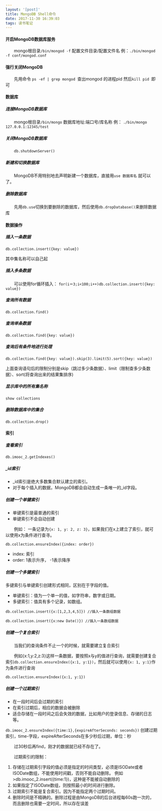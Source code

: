 ```yaml
---
layout: '[post]'
title: MongoDB Shell命令
date: 2017-11-30 16:39:03
tags: 读书笔记
---
```


#### 开启MongoDB数据库服务

&emsp;&emsp;mongo根目录`/bin/mongod -f` 配置文件目录/配置文件名
例：`./bin/mongod -f conf/mongod.conf`

<!-- more -->

#### 强行关闭MongoDB

&emsp;&emsp;先用命令 `ps -ef | grep mongod `查出mongod 的进程pid
然后`kill pid `即可

#### 数据库

##### 连接MongoDB数据库

&emsp;&emsp;mongo根目录`/bin/mongo` 数据库地址:端口号/库名称
例： `./bin/mongo 127.0.0.1:12345/test`

##### 关闭MongoDB数据库

&emsp;&emsp;`db.shutdownServer()`

##### 新建和切换数据库

&emsp;&emsp;MongoDB不用特别地去声明新建一个数据库，直接用`use 数据库名` 就可以了。

##### 删除数据库

&emsp;&emsp;先用`db.use`切换到要删除的数据库，然后使用`db.dropDatabase()`来删除数据库

#### 数据操作

##### 插入一条数据

`db.collection.insert({key: value})`

其中集名称可以自己起

##### 插入多条数据

&emsp;&emsp;可以使用for循环插入： `for(i＝3;i<100;i++)db.collection.insert({key: value})`

##### 查询所有数据

`db.collection.find()`

##### 查询单条数据

`db.collection.find({key: value})`

##### 查询后有条件地进行处理

`db.collection.find({key: value}).skip(3).limit(5).sort({key: value})`

上面查询语句后的限制分别是skip（跳过多少条数据）、limit（限制查多少条数据）、sort(将查询出来的结果集排序)

##### 显示库中的所有集名称

`show collections`

##### 删除数据库中的集合

`db.collection.drop()`

#### 索引

##### 查看索引

`db.imooc_2.getIndexes()`

##### _id索引

- _id索引是绝大多数集合默认建立的索引。
- 对于每个插入的数据，MongoDB都会自动生成一条唯一的_id字段。

##### 创建一个单键索引

- 单键索引是最普通的索引
- 单键索引不会自动创建

&emsp;&emsp;例如： 一条记录为`{x: 1, y: 2, z: 3}`，如果我们在x上建立了索引，就可以使用x为条件进行查寻。

`db.collection.ensureIndex({index: order})`

- index: 索引
- order: 1表示升序， -1表示降序

##### 创建一个多键索引

多键索引与单键索引创建形式相同，区别在于字段的值。 

- 单键索引：值为一个单一的值，如字符串，数字或日期。 
- 多键索引：值具有多个记录，如数组。

`db.collection.insert({x:[1,2,3,4,5]}) //插入一条数组数据`

`db.collection.insert({x:new Date()}) //插入一条数组数据`

##### 创建一个复合索引

&emsp;&emsp;当我们的查询条件不止一个的时候，就需要建立复合索引

&emsp;&emsp;例如{x:1,y:2,z:3}这样一条数据，要按照x与y的值进行查询，就需要创建复合索引`db.collection.ensureIndex({x:1, y:1})`，然后就可以使用`{x: 1, y:1}`作为条件进行查询

`db.collection.ensureIndex({x:1, y:1})`

##### 创建一个过期索引

- 在一段时间后会过期的索引 
- 在索引过期后，相应的数据会被删除 
- 适合存储在一段时间之后会失效的数据，比如用户的登录信息、存储的日志等。

`db.imooc_2.ensureIndex({time:1},{expireAfterSeconds: seconds})` 创建过期索引，time-字段，expireAfterSeconds在多少秒后过期，单位：秒

&emsp;&emsp;过30秒后再find，刚才的数据就已经不存在了。

&emsp;&emsp;过期索引的限制： 

1. 存储在过期索引字段的值必须是指定的时间类型，必须是ISODate或者ISODate数组，不能使用时间戳，否则不能自动删除。 
例如 >db.imooc_2.insert({time:1})，这种是不能被自动删除的 
2. 如果指定了ISODate数组，则按照最小的时间进行删除。 
3. 过期索引不能是复合索引。因为不能指定两个过期时间。 
4. 删除时间是不精确的。删除过程是由MongoDB的后台进程每60s跑一次的，而且删除也需要一定时间，所以存在误差

